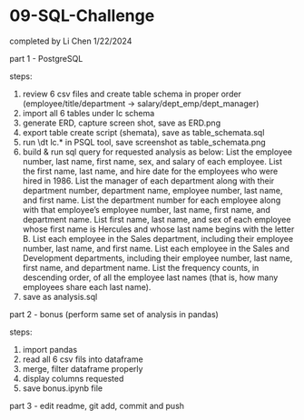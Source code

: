 # 09-SQL-Challenge

completed by Li Chen    1/22/2024

part 1 - PostgreSQL

steps:
1. review 6 csv files and create table schema in proper order (employee/title/department -> salary/dept_emp/dept_manager)
2. import all 6 tables under lc schema
3. generate ERD, capture screen shot, save as ERD.png
4. export table create script (shemata), save as table_schemata.sql
5. run \dt lc.* in PSQL tool, save screenshot as table_schemata.png
6. build & run sql query for requested analysis as below:
  List the employee number, last name, first name, sex, and salary of each employee.
  List the first name, last name, and hire date for the employees who were hired in 1986.
  List the manager of each department along with their department number, department name, employee number, last name, and first name.
  List the department number for each employee along with that employee’s employee number, last name, first name, and department name.
  List first name, last name, and sex of each employee whose first name is Hercules and whose last name begins with the letter B.
  List each employee in the Sales department, including their employee number, last name, and first name.
  List each employee in the Sales and Development departments, including their employee number, last name, first name, and department name.
  List the frequency counts, in descending order, of all the employee last names (that is, how many employees share each last name).
7. save as analysis.sql

part 2 - bonus (perform same set of analysis in pandas)

steps:
1. import pandas
2. read all 6 csv fils into dataframe
3. merge, filter dataframe properly
4. display columns requested
5. save bonus.ipynb file


part 3 - edit readme, git add, commit and push
